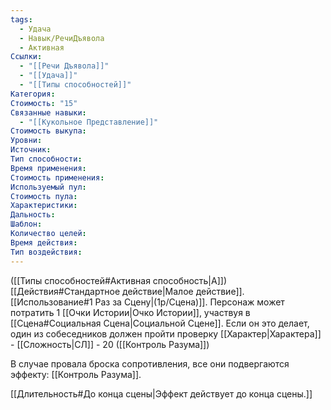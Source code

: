 ```yaml
---
tags:
  - Удача
  - Навык/РечиДъявола
  - Активная
Ссылки:
  - "[[Речи Дъявола]]"
  - "[[Удача]]"
  - "[[Типы способностей]]"
Категория: 
Стоимость: "15"
Связанные навыки:
  - "[[Кукольное Представление]]"
Стоимость выкупа:
Уровни:
Источник:
Тип способности:
Время применения:
Стоимость применения:
Используемый пул:
Стоимость пула:
Характеристики:
Дальность:
Шаблон:
Количество целей:
Время действия:
Тип воздействия:
---
```

([[Типы способностей#Активная способность|А]]) [[Действия#Стандартное действие|Малое действие]]. [[Использование#1 Раз за Сцену|(1р/Сцена)]]. Персонаж может потратить 1 [[Очки Истории|Очко Истории]], участвуя в [[Сцена#Социальная Сцена|Социальной Сцене]]. Если он это делает, один из собеседников должен пройти проверку [[Характер|Характера]] - [[Сложность|СЛ]] - 20 ([[Контроль Разума]])

В случае провала броска сопротивления, все они подвергаются эффекту: [[Контроль Разума]].

[[Длительность#До конца сцены|Эффект действует до конца сцены.]]